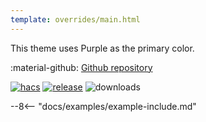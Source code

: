 ```yaml
---
template: overrides/main.html
---
```


This theme uses Purple as the primary color.

:material-github: [Github repository][m3-theme-github-url]

[![hacs][hacs-badge]][hacs-url]
[![release][release-badge]][release-url]
![downloads][downloads-badge]

--8<-- "docs/examples/example-include.md"

<!--- References to pictures... -->

[M3 Example Light]: ../assets/screenshots/m3-example-d01-light.png
[M3 Example Dark]: ../assets/screenshots/m3-example-d01-dark.png

[M3 Palettes]: ../assets/screenshots/m3-theme-d01-palettes.png
[M3 Surfaces]: ../assets/screenshots/m3-theme-d01-surfaces.png
[M3 Light]: ../assets/screenshots/m3-theme-d01-light.png
[M3 Dark]: ../assets/screenshots/m3-theme-d01-dark.png

<!--- References to external links... -->

[sak-example-12-url]: https://swiss-army-knife.docs.amoebelabs.com/examples/example-12/
[m3-theme-github-url]: https://github.com/AmoebeLabs/HA-Theme_M3-D01-Purple

<!-- Badges -->

[hacs-url]: https://github.com/hacs/default
[hacs-badge]: https://img.shields.io/badge/HACS-Default-41BDF5.svg?style=for-the-badge
[release-badge]: https://img.shields.io/github/v/release/AmoebeLabs/HA-Theme_M3-D01-Purple?style=for-the-badge
[downloads-badge]: https://img.shields.io/github/downloads/AmoebeLabs/HA-Theme_M3-D01-Purple/total?style=for-the-badge


<!-- References -->

[home-assistant]: https://www.home-assistant.io/
[home-assitant-theme-docs]: https://www.home-assistant.io/integrations/frontend/#defining-themes
[hacs]: https://hacs.xyz
[release-url]: https://github.com/AmoebeLabs/HA-Theme_M3-D01-Purple/releases
[sak-docs-url]: https://swiss-army-knife.docs.amoebelabs.com/
